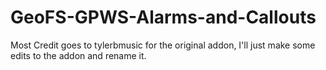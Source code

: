 # GeoFS-GPWS-Alarms-and-Callouts
Most Credit goes to tylerbmusic for the original addon, I'll just make some edits to the addon and rename it.
